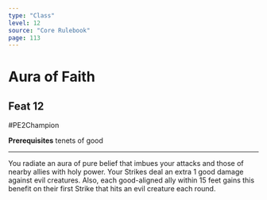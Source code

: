 ```yaml
---
type: "Class"
level: 12
source: "Core Rulebook"
page: 113
---
```

# Aura of Faith
## Feat 12
#PE2Champion

**Prerequisites** tenets of good

---
You radiate an aura of pure belief that imbues your attacks and those of nearby allies with holy power. Your Strikes deal an extra 1 good damage against evil creatures. Also, each good-aligned ally within 15 feet gains this benefit on their first Strike that hits an evil creature each round.